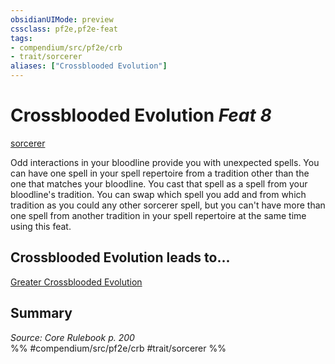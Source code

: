 ```yaml
---
obsidianUIMode: preview
cssclass: pf2e,pf2e-feat
tags:
- compendium/src/pf2e/crb
- trait/sorcerer
aliases: ["Crossblooded Evolution"]
---
```

# Crossblooded Evolution  *Feat 8*  
[sorcerer](../../Rules/traits/sorcerer.md)  


Odd interactions in your bloodline provide you with unexpected spells. You can have one spell in your spell repertoire from a tradition other than the one that matches your bloodline. You cast that spell as a spell from your bloodline's tradition. You can swap which spell you add and from which tradition as you could any other sorcerer spell, but you can't have more than one spell from another tradition in your spell repertoire at the same time using this feat.

## Crossblooded Evolution leads to...

[Greater Crossblooded Evolution](greater-crossblooded-evolution.md)

## Summary

*Source: Core Rulebook p. 200*  
%% #compendium/src/pf2e/crb #trait/sorcerer %%